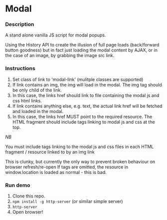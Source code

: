 # Modal

### Description

A stand alone vanilla JS script for modal popups.

Using the History API to create the illusion of full page loads (back/forward button goodness) but in fact just loading the modal content by AJAX, or in the case of an image, by grabbing the image src link.

### Instructions

1. Set class of link to 'modal-link' (mulitple classes are supported)
2. If link contains an img, the img will load in the modal. The img tag should be only child of the link.
3. In this case, the links href should link to file containing the modal js and css html links.
4. If link contains anything else, e.g. text, the actual link href will be fetched and loaded in the modal.
5. In this case, the links href MUST point to the required resource. The HTML fragment should include tags linking to modal js and css at the top.


*NB*

You must include tags linking to the modal js and css files in each HTML fragment / resource linked to by an img link

This is clunky, but currently the only way to prevent broken behaviour on browser refresh/re-open
If tags are omitted, the resource in window.location is loaded as normal - this is bad.

### Run demo

1. Clone this repo.
2. `npm install -g http-server` (or similar simple server)
3. `http-server`
4. Open browser!

